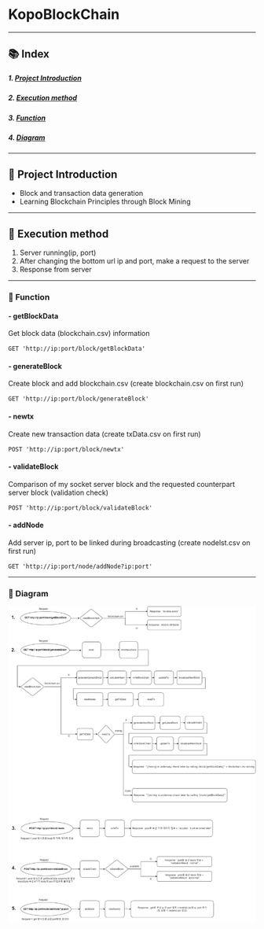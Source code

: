 # KopoBlockChain
___
## :books: Index
##### 1. [Project Introduction](#mag_right-project-introduction)
##### 2. [Execution method](#book-execution-method)
##### 3. [Function](#pushpin-function)
##### 4. [Diagram](#memo-diagram)
___
## :mag_right: Project Introduction
- Block and transaction data generation
- Learning Blockchain Principles through Block Mining
___
## :book: Execution method
1. Server running(ip, port)
2. After changing the bottom url ip and port,
   make a request to the server
3. Response from server
___
### :pushpin: Function
#### - getBlockData
Get block data (blockchain.csv) information

```
GET 'http://ip:port/block/getBlockData'
```


#### - generateBlock
Create block and add blockchain.csv (create blockchain.csv on first run)

```
GET 'http://ip:port/block/generateBlock'
```


#### - newtx
Create new transaction data (create txData.csv on first run)

```
POST 'http://ip:port/block/newtx'
```


#### - validateBlock
Comparison of my socket server block and the requested counterpart server block (validation check)

```
POST 'http://ip:port/block/validateBlock'
```


#### - addNode
Add server ip, port to be linked during broadcasting (create nodelst.csv on first run)

```
GET 'http://ip:port/node/addNode?ip:port'
```

___
### :memo: Diagram
![poster](./diagram.png)
